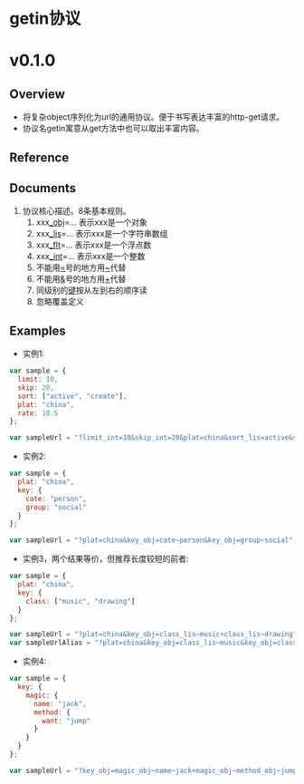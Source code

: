 # getin协议

# v0.1.0

## Overview

* 将复杂object序列化为url的通用协议。便于书写表达丰富的http-get请求。
* 协议名getin寓意从get方法中也可以取出丰富内容。

## Reference


## Documents

1. 协议核心描述。8条基本规则。
    1. xxx[_obj](#_obj)=... 表示xxx是一个对象
    2. xxx[_lis](#_lis)=... 表示xxx是一个字符串数组
    3. xxx[_flt](#_flt)=... 表示xxx是一个浮点数
    4. xxx[_int](#_int)=... 表示xxx是一个整数
    5. 不能用[=](#=)号的地方用[~](#~)代替
    6. 不能用[&](#&)号的地方用[+](#+)代替
    7. 同级别的[键](#键)按从左到右的顺序读
    8. 忽略覆盖定义

## Examples
* 实例1:
```javascript
var sample = {
  limit: 10,
  skip: 20,
  sort: ["active", "create"],
  plat: "china",
  rate: 10.5
};

var sampleUrl = "?limit_int=10&skip_int=20&plat=china&sort_lis=active&sort_lis=create&rate_flt=10.5";
```

* 实例2:
```javascript
var sample = {
  plat: "china",
  key: {
    cate: "person",
    group: "social"
  }
};

var sampleUrl = "?plat=china&key_obj=cate~person&key_obj=group~social";
```

* 实例3，两个结果等价，但推荐长度较短的前者:
```javascript
var sample = {
  plat: "china",
  key: {
    class: ["music", "drawing"]
  }
};

var sampleUrl = "?plat=china&key_obj=class_lis~music+class_lis~drawing";
var sampleUrlAlias = "?plat=china&key_obj=class_lis~music&key_obj=class_lis~drawing";
```

* 实例4:
```javascript
var sample = {
  key: {
    magic: {
      name: "jack",
      method: {
        want: "jump"
      }
    }
  }
};

var sampleUrl = "?key_obj=magic_obj~name~jack+magic_obj~method_obj~jump";
```
